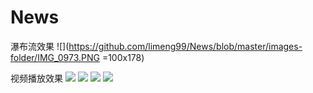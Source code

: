 # News
瀑布流效果
![](https://github.com/limeng99/News/blob/master/images-folder/IMG_0973.PNG =100x178)

视频播放效果
![](https://github.com/limeng99/News/blob/master/images-folder/IMG_0968.PNG=100x178) 
![](https://github.com/limeng99/News/blob/master/images-folder/IMG_0970.PNG=100x178)
![](https://github.com/limeng99/News/blob/master/images-folder/IMG_0971.PNG=100x178)
![](https://github.com/limeng99/News/blob/master/images-folder/IMG_0972.PNG=100x178)
